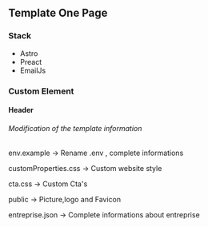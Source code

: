 ## Template One Page

### Stack
- Astro
- Preact
- EmailJs

### Custom Element

#### Header
###### Modification of the template information

env.example -> Rename .env , complete informations

customProperties.css -> Custom website style


cta.css -> Custom Cta's


public -> Picture,logo and Favicon


entreprise.json -> Complete informations about entreprise
